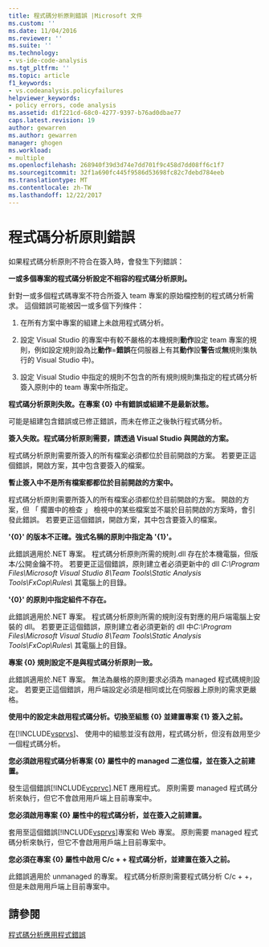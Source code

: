 ```yaml
---
title: 程式碼分析原則錯誤 |Microsoft 文件
ms.custom: ''
ms.date: 11/04/2016
ms.reviewer: ''
ms.suite: ''
ms.technology:
- vs-ide-code-analysis
ms.tgt_pltfrm: ''
ms.topic: article
f1_keywords:
- vs.codeanalysis.policyfailures
helpviewer_keywords:
- policy errors, code analysis
ms.assetid: d1f221cd-68c0-4277-9397-b76ad0dbae77
caps.latest.revision: 19
author: gewarren
ms.author: gewarren
manager: ghogen
ms.workload:
- multiple
ms.openlocfilehash: 268940f39d3d74e7dd701f9c458d7dd08ff6c1f7
ms.sourcegitcommit: 32f1a690fc445f9586d53698fc82c7debd784eeb
ms.translationtype: MT
ms.contentlocale: zh-TW
ms.lasthandoff: 12/22/2017
---
```

# <a name="code-analysis-policy-errors"></a>程式碼分析原則錯誤
如果程式碼分析原則不符合在簽入時，會發生下列錯誤：  
  
 **一或多個專案的程式碼分析設定不相容的程式碼分析原則。**  
  
 針對一或多個程式碼專案不符合所簽入 team 專案的原始檔控制的程式碼分析需求。 這個錯誤可能被因一或多個下列條件：  
  
1.  在所有方案中專案的組建上未啟用程式碼分析。  
  
2.  設定 Visual Studio 的專案中有較不嚴格的本機規則**動作**設定 team 專案的規則，例如設定規則設為比**動作**=**錯誤**在伺服器上有其**動作**設**警告**或**無**規則集執行的 Visual Studio 中)。  
  
3.  設定 Visual Studio 中指定的規則不包含的所有規則規則集指定的程式碼分析簽入原則中的 team 專案中所指定。  
  
 **程式碼分析原則失敗。在專案 {0} 中有錯誤或組建不是最新狀態。**  
  
 可能是組建包含錯誤或已修正錯誤，而未在修正之後執行程式碼分析。  
  
 **簽入失敗。程式碼分析原則需要，請透過 Visual Studio 與開啟的方案。**  
  
 程式碼分析原則需要所簽入的所有檔案必須都位於目前開啟的方案。 若要更正這個錯誤，開啟方案，其中包含要簽入的檔案。  
  
 **暫止簽入中不是所有檔案都都位於目前開啟的方案中。**  
  
 程式碼分析原則需要所簽入的所有檔案必須都位於目前開啟的方案。 開啟的方案，但 「 擱置中的檢查 」 檢視中的某些檔案並不屬於目前開啟的方案時，會引發此錯誤。 若要更正這個錯誤，開啟方案，其中包含要簽入的檔案。  
  
 **'{0}' 的版本不正確。強式名稱的原則中指定為 '{1}'。**  
  
 此錯誤適用於.NET 專案。 程式碼分析原則所需的規則.dll 存在於本機電腦，但版本/公開金鑰不符。 若要更正這個錯誤，原則建立者必須更新中的 dll *C:\Program Files\Microsoft Visual Studio 8\Team Tools\Static Analysis Tools\FxCop\Rules\\* 其電腦上的目錄。  
  
 **'{0}' 的原則中指定組件不存在。**  
  
 此錯誤適用於.NET 專案。 程式碼分析原則所需的規則沒有對應的用戶端電腦上安裝的 dll。 若要更正這個錯誤，原則建立者必須更新的 dll 中*C:\Program Files\Microsoft Visual Studio 8\Team Tools\Static Analysis Tools\FxCop\Rules\\* 其電腦上的目錄。  
  
 **專案 {0} 規則設定不是與程式碼分析原則一致。**  
  
 此錯誤適用於.NET 專案。 無法為嚴格的原則要求必須為 managed 程式碼規則設定。 若要更正這個錯誤，用戶端設定必須是相同或比在伺服器上原則的需求更嚴格。  
  
 **使用中的設定未啟用程式碼分析。切換至組態 {0} 並建置專案 {1} 簽入之前。**  
  
 在[!INCLUDE[vsprvs](../code-quality/includes/vsprvs_md.md)]、 使用中的組態並沒有啟用，程式碼分析，但沒有啟用至少一個程式碼分析。  
  
 **您必須啟用程式碼分析專案 {0} 屬性中的 managed 二進位檔，並在簽入之前建置。**  
  
 發生這個錯誤[!INCLUDE[vcprvc](../code-quality/includes/vcprvc_md.md)].NET 應用程式。 原則需要 managed 程式碼分析來執行，但它不會啟用用戶端上目前專案中。  
  
 **您必須啟用專案 {0} 屬性中的程式碼分析，並在簽入之前建置。**  
  
 套用至這個錯誤[!INCLUDE[vsprvs](../code-quality/includes/vsprvs_md.md)]專案和 Web 專案。 原則需要 managed 程式碼分析來執行，但它不會啟用用戶端上目前專案中。  
  
 **您必須在專案 {0} 屬性中啟用 C/c + + 程式碼分析，並建置在簽入之前。**  
  
 此錯誤適用於 unmanaged 的專案。 程式碼分析原則需要程式碼分析 C/c + +，但是未啟用用戶端上目前專案中。  
  
## <a name="see-also"></a>請參閱  
 [程式碼分析應用程式錯誤](../code-quality/code-analysis-application-errors.md)